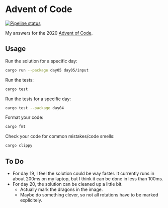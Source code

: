 # Advent of Code

[![Pipeline status][workflows-CI-badge]][actions]

My answers for the 2020 [Advent of Code](https://adventofcode.com/2020).

## Usage

Run the solution for a specific day:

```bash
cargo run --package day05 day05/input
```

Run the tests:

```bash
cargo test
```

Run the tests for a specific day:

```bash
cargo test --package day04
```

Format your code:

```bash
cargo fmt
```

Check your code for common mistakes/code smells:

```bash
cargo clippy
```

## To Do

* For day 19, I feel the solution could be way faster. It currently runs in about 200ms on my laptop, but I think it can be done in less than 100ms.
* For day 20, the solution can be cleaned up a little bit.
  * Actually mark the dragons in the image.
  * Maybe do something clever, so not all rotations have to be marked explicitely.


[workflows-CI-badge]: https://github.com/rjvdw/advent-of-code-2020/workflows/CI/badge.svg
[actions]: https://github.com/rjvdw/advent-of-code-2020/actions
